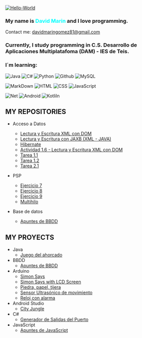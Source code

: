 <a href="https://imgbb.com/"><img src="https://i.ibb.co/RCLTdXW/Hello-World.png" alt="Hello-World" border="0"></a>

### My name is <font color="cyan">David Marin</font> and I love programming.

Contact me: <davidmaringomez81@gmail.com>
### Currently, I study programming in C.S. Desarrollo de Aplicaciones Multiplatafoma (DAM) - IES de Teis.
### I´m learning:

<!-- logos cogidos de: https://dev.to/envoy_/150-badges-for-github-pnk -->

![Java](https://img.shields.io/badge/Java-ED8B00?style=for-the-badge&logo=java&logoColor=white)
![C#](https://img.shields.io/badge/C%23-239120?style=for-the-badge&logo=c-sharp&logoColor=white)
![Python](https://img.shields.io/badge/Python-3776AB?style=for-the-badge&logo=python&logoColor=white)
![Github](https://img.shields.io/badge/GitHub-100000?style=for-the-badge&logo=github&logoColor=white)
![MySQL](https://img.shields.io/badge/MySQL-005C84?style=for-the-badge&logo=mysql&logoColor=white)

![MarkDown](https://img.shields.io/badge/Markdown-000000?style=for-the-badge&logo=markdown&logoColor=white)
![HTML](https://img.shields.io/badge/HTML5-E34F26?style=for-the-badge&logo=html5&logoColor=white)
![CSS](https://img.shields.io/badge/CSS3-1572B6?style=for-the-badge&logo=css3&logoColor=white)
![JavaScript](https://img.shields.io/badge/JavaScript-F7DF1E?style=for-the-badge&logo=javascript&logoColor=black)

![Net](https://img.shields.io/badge/.NET-5C2D91?style=for-the-badge&logo=.net&logoColor=white)
![Android](https://img.shields.io/badge/Android-3DDC84?style=for-the-badge&logo=android&logoColor=white)
![Kotliln](https://img.shields.io/badge/Kotlin-0095D5?&style=for-the-badge&logo=kotlin&logoColor=white)

## MY REPOSITORIES
- Acceso a Datos
    - [Lectura y Escritura XML con DOM](https://github.com/DavidMarin81/LecturaEscrituraXMLconDOM)
    - [Lectura y Escritura con JAXB (XML - JAVA)](https://github.com/DavidMarin81/LecturaEscrituraconJAXB_XML)
    - [Hibernate](https://github.com/DavidMarin81/Hibernate)
    - [Actividad 1.6 - Lectura y Escritura XML con DOM](https:///github.com/DavidMarin81/Actividad1.6)
    - [Tarea 1.1](https://github.com/DavidMarin81/Tarea01.1)
    - [Tarea 1.2](https://github.com/DavidMarin81/Tarea01.2)
    - [Tarea 2.1](https://github.com/DavidMarin81/Tarea02.1-1Evaluacion)

- PSP
    - [Ejercicio 7](https://github.com/DavidMarin81/actividad7_leerCadenas)
    - [Ejercicio 8](https://github.com/DavidMarin81/Ejercicio8-Procesos)
    - [Ejercicio 9](https://github.com/DavidMarin81/Ejercicio9-Procesos)
    - [Multihilo](https://github.com/DavidMarin81/PruebaMultihilo)
    
- Base de datos
    - [Apuntes de BBDD](https://github.com/DavidMarin81/Apuntes-BBDD.git)

## MY PROYECTS
- Java
    - [Juego del ahorcado](https://github.com/DavidMarin81/JuegoDelAhorcado)
- BBDD
    - [Apuntes de BBDD](https://github.com/DavidMarin81/Apuntes-BBDD.git)
- Arduino
    - [Simon Says](https://github.com/DavidMarin81/Proyectos-Varios-/blob/main/Arduino/SImon%20Dice/Simon%20Dice%20(Sin%20pantalla))
    - [Simon Says with LCD Screen](https://github.com/DavidMarin81/Proyectos-Varios-/blob/main/Arduino/SImon%20Dice/Sim%C3%B3n%20Dice%20(Con%20Pantalla))
    - [Piedra, papel, tijera](https://github.com/DavidMarin81/Piedra_Papel_Tijera)
    - [Sensor Ultrasónico de movimiento](https://github.com/DavidMarin81/Sensor_Ultras-nico)
    - [Reloj con alarma](https://github.com/DavidMarin81/Reloj_Con_Alarma)
- Android Studio
    - [City Jungle](https://github.com/DavidMarin81/actividad7_leerCadenas)
- C#
    - [Generador de Salidas del Puerto](https://github.com/DavidMarin81/actividad7_leerCadenas)
- JavaScript
    - [Apuntes de JavaScript](https://github.com/DavidMarin81/Curso-JavaScript) 
